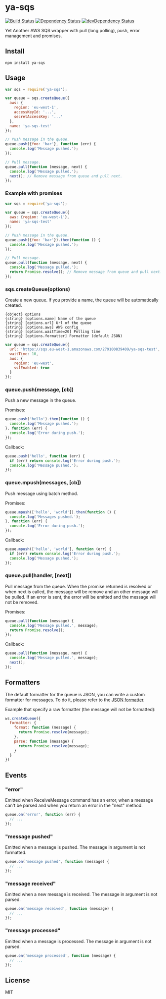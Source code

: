 # ya-sqs
[![Build Status](https://travis-ci.org/neoziro/ya-sqs.svg?branch=master)](https://travis-ci.org/neoziro/ya-sqs)
[![Dependency Status](https://david-dm.org/neoziro/ya-sqs.svg?theme=shields.io)](https://david-dm.org/neoziro/ya-sqs)
[![devDependency Status](https://david-dm.org/neoziro/ya-sqs/dev-status.svg?theme=shields.io)](https://david-dm.org/neoziro/ya-sqs#info=devDependencies)

Yet Another AWS SQS wrapper with pull (long polling), push, error management and promises.

## Install

```
npm install ya-sqs
```

## Usage

```js
var sqs = require('ya-sqs');

var queue = sqs.createQueue({
  aws: {
    region: 'eu-west-1',
    accessKeyId: '...',
    secretAccessKey: '...'
  },
  name: 'ya-sqs-test'
});

// Push message in the queue.
queue.push({foo: 'bar'}, function (err) {
  console.log('Message pushed.');
});

// Pull message.
queue.pull(function (message, next) {
  console.log('Message pulled.');
  next(); // Remove message from queue and pull next.
});
```

### Example with promises

```js
var sqs = require('ya-sqs');

var queue = sqs.createQueue({
  aws: {region: 'eu-west-1'},
  name: 'ya-sqs-test'
});

// Push message in the queue.
queue.push({foo: 'bar'}).then(function () {
  console.log('Message pushed.');
});

// Pull message.
queue.pull(function (message, next) {
  console.log('Message pulled.');
  return Promise.resolve(); // Remove message from queue and pull next.
});
```

### sqs.createQueue(options)

Create a new queue. If you provide a name, the queue will be automatically created.

```
{object} options
{string} [options.name] Name of the queue
{string} [options.url] Url of the queue
{string} [options.aws] AWS config
{string} [options.waitTime=20] Polling time
{string} [options.formatter] Formatter (default JSON)
```

```js
var queue = sqs.createQueue({
  url: 'https://sqs.eu-west-1.amazonaws.com/279100839409/ya-sqs-test',
  waitTime: 10,
  aws: {
    region: 'eu-west',
    sslEnabled: true
  }
});
```

### queue.push(message, [cb])

Push a new message in the queue.

Promises:

```js
queue.push('hello').then(function () {
  console.log('Message pushed.');
}, function (err) {
  console.log('Error during push.');
});
```

Callback:

```js
queue.push('hello', function (err) {
  if (err) return console.log('Error during push.');
  console.log('Message pushed.');
});
```

### queue.mpush(messages, [cb])

Push message using batch method.

Promises:

```js
queue.mpush(['hello', 'world']).then(function () {
  console.log('Messages pushed.');
}, function (err) {
  console.log('Error during push.');
});
```

Callback:

```js
queue.mpush(['hello', 'world'], function (err) {
  if (err) return console.log('Error during push.');
  console.log('Message pushed.');
});
```

### queue.pull(handler, [next])

Pull message from the queue. When the promise returned is resolved or when next is called, the message will be remove and an other message will be pulled. If an error is sent, the error will be emitted and the message will not be removed.

Promises:

```js
queue.pull(function (message) {
  console.log('Message pulled.', message);
  return Promise.resolve();
});
```

Callback:

```js
queue.pull(function (message, next) {
  console.log('Message pulled.', message);
  next();
});
```

## Formatters

The default formatter for the queue is JSON, you can write a custom formatter for messages. To do it, please refer to the [JSON formatter](https://github.com/neoziro/ya-sqs/blob/master/lib/json-formatter.js).

Example that specify a raw formatter (the message will not be formatted):

```js
ws.createQueue({
  formatter: {
    format: function (message) {
      return Promise.resolve(message);
    },
    parse: function (message) {
      return Promise.resolve(message);  
    }
  }
})
```

## Events

### "error"

Emitted when ReceiveMessage command has an error, when a message can't be parsed and when you return an error in the "next" method.

```js
queue.on('error', function (err) {
  // ...
});
```

### "message pushed"

Emitted when a message is pushed. The message in argument is not formatted.

```js
queue.on('message pushed', function (message) {
  // ...
});
```

### "message received"

Emitted when a new message is received. The message in argument is not parsed.

```js
queue.on('message received', function (message) {
  // ...
});
```

### "message processed"

Emitted when a message is processed. The message in argument is not parsed.

```js
queue.on('message processed', function (message) {
  // ...
});
```


## License

MIT
